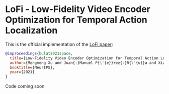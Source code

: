 # LoFi - Low-Fidelity Video Encoder Optimization for Temporal Action Localization
This is the official implementation of the [LoFi paper](https://papers.nips.cc/paper/2021/file/522a9ae9a99880d39e5daec35375e999-Paper.pdf):

```BibTeX
@inproceedings{bulat2021space,
  title={Low-Fidelity Video Encoder Optimization for Temporal Action Localization},
  author={Mengmeng Xu and Juan{-}Manuel P{\'{e}}rez{-}R{\'{u}}a and Xiatian Zhu and Bernard Ghanem and Brais Martinez},
  booktitle={NeurIPS},
  year={2021}
}
```

Code coming soon
